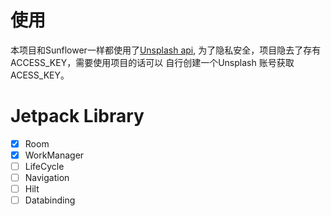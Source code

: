 # 使用
本项目和Sunflower一样都使用了[Unsplash api](https://unsplash.com/documentation),
为了隐私安全，项目隐去了存有ACCESS_KEY，需要使用项目的话可以
自行创建一个Unsplash 账号获取ACESS_KEY。

# Jetpack Library
- [x] Room
- [x] WorkManager
- [ ] LifeCycle
- [ ] Navigation
- [ ] Hilt
- [ ] Databinding 
